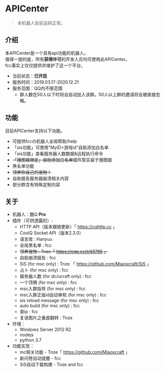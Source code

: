 # APICenter

> 本机器人目前运转正常。

## 介绍

本APICenter是一个具有api功能的机器人。  
值得一提的是，所有**获得许可**的开发人员均可使用此APICenter。  
fcc事实上仅仅提供并维护了这一个平台。
 - 当前状态：**已开启**
 - 服务时间：2019.03.17-2020.12.21
 - 服务范围：QQ内不限范围
   * 群人数在50人以下时将会自动加入该群。50人以上群的邀请将会被直接忽略。
 
## 功能

目前APICenter支持以下功能。
 - 可提供fccの机器人全局帮助/help
 - 「sis功能」可使用"MyID=游戏id"自助添加白名单
 - 「sis功能」查看服务器人数数据&远程执行命令
 -  ~~「搜图姬限定」自助添加白名单~~插件暂实装于搜图姬
 - 黑名单功能
 - ~~领养你自己的宠物！~~
 - 自助报告服务器崩溃相关内容
 - 部分群含有特殊定制内容

## 关于

 - 机器人：酷Q **Pro**
 - 插件（可供透露的）: 
   - HTTP API（版本跟随更新）「 https://cqhttp.cc 」
   - CoolQ Socket API（版本2.3.0）
   - 语言库 : Hanyuu
   - 全局黑名单 : fcc
   - ~~领养宠物 : Tnze「 https://cqp.cc/t/43785 」~~
   - 自助崩溃报告 : fcc
   - SiS (for msc only) : Tnze 「 https://github.com/Miaoscraft/SiS 」
   - 占卜 (for msc only) : fcc
   - 服务器人数 (for dc/ucraft only) : fcc
   - 一个顶俩 (for msc only) : fcc
   - msc入群指导 (for msc only) : fcc
   - msc入群正版id自动审核 (for msc only) : fcc
   - sis reload message (for msc only) : fcc
   - auto build (for msc only) : fcc
   - 查ip : fcc
   - 复读图片之垂直翻转 : Tnze
 - 环境：
   - Windows Server 2012 R2
   - nodejs
   - python 3.7
 - 功能实现：
   - mc相关功能 - Tnze「 https://github.com/Miaoscraft 」
   - 新问卷自动提醒 - fcc
   - SiS自动下载构建 - Tnze and fcc